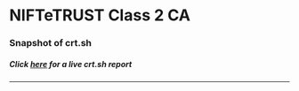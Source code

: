 # NIFTeTRUST Class 2 CA
### Snapshot of crt.sh
##### Click [here](https://crt.sh/?q=4F2439002DD529AEC057CC1A9AD5CF8E01DC52078FC30FF053B072EB087CF078) for a live crt.sh report

---
